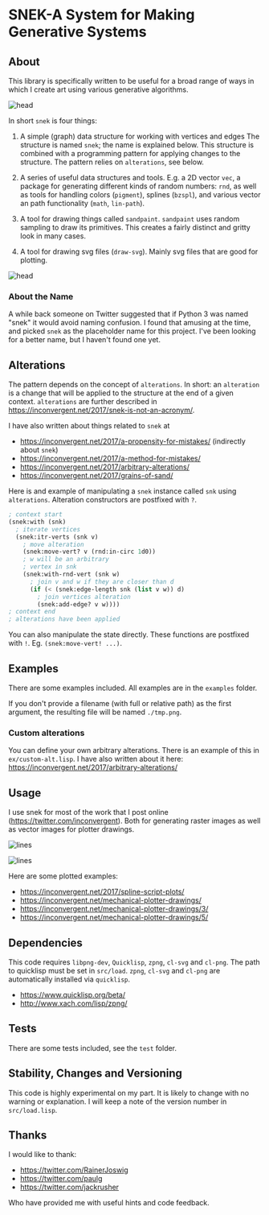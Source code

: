 # SNEK-A System for Making Generative Systems


## About

This library is specifically written to be useful for a broad range of ways in
which I create art using various generative algorithms.

![head](img/cells.lisp.png?raw=true "ex")

In short `snek` is four things:

1. A simple (graph) data structure for working with vertices and edges The
   structure is named `snek`; the name is explained below. This structure is
   combined with a programming pattern for applying changes to the structure.
   The pattern relies on `alterations`, see below.

2. A series of useful data structures and tools. E.g. a 2D vector `vec`, a
   package for generating different kinds of random numbers: `rnd`, as well as
   tools for handling colors (`pigment`), splines (`bzspl`), and various vector
   an path functionality (`math`, `lin-path`).

3. A tool for drawing things called `sandpaint`. `sandpaint` uses random
   sampling to draw its primitives. This creates a fairly distinct and gritty
   look in many cases.

4. A tool for drawing svg files (`draw-svg`). Mainly svg files that are good
   for plotting.

![head](img/spline-script.lisp.png?raw=true "ex")


### About the Name

A while back someone on Twitter suggested that if Python 3 was named "snek" it
would avoid naming confusion. I found that amusing at the time, and picked
`snek` as the placeholder name for this project. I've been looking for a better
name, but I haven't found one yet.


## Alterations

The pattern depends on the concept of `alterations`. In short: an `alteration`
is a change that will be applied to the structure at the end of a given
context. `alterations` are further described in
https://inconvergent.net/2017/snek-is-not-an-acronym/.

I have also written about things related to `snek` at

  - https://inconvergent.net/2017/a-propensity-for-mistakes/ (indirectly about
    `snek`)
  - https://inconvergent.net/2017/a-method-for-mistakes/
  - https://inconvergent.net/2017/arbitrary-alterations/
  - https://inconvergent.net/2017/grains-of-sand/

Here is and example of manipulating a `snek` instance called `snk` using
`alterations`. Alteration constructors are postfixed with `?`.

```lisp
; context start
(snek:with (snk)
  ; iterate vertices
  (snek:itr-verts (snk v)
    ; move alteration
    (snek:move-vert? v (rnd:in-circ 1d0))
    ; w will be an arbitrary
    ; vertex in snk
    (snek:with-rnd-vert (snk w)
      ; join v and w if they are closer than d
      (if (< (snek:edge-length snk (list v w)) d)
        ; join vertices alteration
        (snek:add-edge? v w))))
; context end
; alterations have been applied
```

You can also manipulate the state directly. These functions are postfixed with
`!`.  Eg. `(snek:move-vert! ...)`.


## Examples

There are some examples included. All examples are in the `examples` folder.

If you don't provide a filename (with full or relative path) as the first
argument, the resulting file will be named `./tmp.png`.


### Custom alterations

You can define your own arbitrary alterations. There is an example of this in
`ex/custom-alt.lisp`. I have also written about it here:
https://inconvergent.net/2017/arbitrary-alterations/


## Usage

I use snek for most of the work that I post online
(https://twitter.com/inconvergent). Both for generating raster images as well
as vector images for plotter drawings.

![lines](img/lines.lisp.png?raw=true "ex")

![lines](img/grid-bz-walk.lisp.png?raw=true "ex")

Here are some plotted examples:

 - https://inconvergent.net/2017/spline-script-plots/
 - https://inconvergent.net/mechanical-plotter-drawings/
 - https://inconvergent.net/mechanical-plotter-drawings/3/
 - https://inconvergent.net/mechanical-plotter-drawings/5/


## Dependencies

This code requires `libpng-dev`, `Quicklisp`, `zpng`, `cl-svg` and `cl-png`.
The path to quicklisp must be set in `src/load`. `zpng`, `cl-svg` and `cl-png`
are automatically installed via `quicklisp`.

 - https://www.quicklisp.org/beta/
 - http://www.xach.com/lisp/zpng/


## Tests

There are some tests included, see the `test` folder.


## Stability, Changes and Versioning

This code is highly experimental on my part. It is likely to change with no
warning or explanation. I will keep a note of the version number in
`src/load.lisp`.


## Thanks

I would like to thank:

  - https://twitter.com/RainerJoswig
  - https://twitter.com/paulg
  - https://twitter.com/jackrusher

Who have provided me with useful hints and code feedback.

